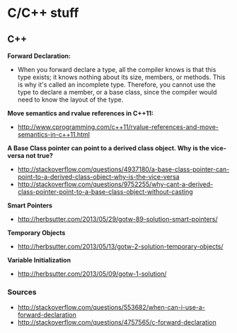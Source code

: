 C/C++ stuff
===========

C++
---
**Forward Declaration:**
- When you forward declare a type, all the compiler knows is that this type exists; it knows nothing about its size, members, or methods. This is why it's called an incomplete type. Therefore, you cannot use the type to declare a member, or a base class, since the compiler would need to know the layout of the type.

**Move semantics and rvalue references in C++11:**
- http://www.cprogramming.com/c++11/rvalue-references-and-move-semantics-in-c++11.html

**A Base Class pointer can point to a derived class object. Why is the vice-versa not true?**
- http://stackoverflow.com/questions/4937180/a-base-class-pointer-can-point-to-a-derived-class-object-why-is-the-vice-versa
- http://stackoverflow.com/questions/9752255/why-cant-a-derived-class-pointer-point-to-a-base-class-object-without-casting

**Smart Pointers**
- http://herbsutter.com/2013/05/29/gotw-89-solution-smart-pointers/

**Temporary Objects**
- http://herbsutter.com/2013/05/13/gotw-2-solution-temporary-objects/

**Variable Initialization**
- http://herbsutter.com/2013/05/09/gotw-1-solution/



### Sources
- http://stackoverflow.com/questions/553682/when-can-i-use-a-forward-declaration
- http://stackoverflow.com/questions/4757565/c-forward-declaration
